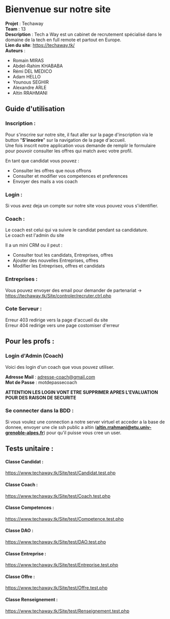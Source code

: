 # Bienvenue sur notre site

**Projet**      : Techaway <br>
**Team**        : 13 <br>
**Description** : 
Tech a Way est un cabinet de recrutement spécialisé dans le domaine de la tech en full remote et partout en Europe. <br>
**Lien du site**: https://techaway.tk/ <br>
**Auteurs**     :
- Romain MIRAS
- Abdel-Rahim KHABABA 
- Rémi DEL MEDICO
- Adam HELLO
- Younous SEGHIR
- Alexandre ARLE
- Altin RRAHMANI


## Guide d'utilisation

### Inscription :
Pour s'inscrire sur notre site, il faut aller sur la page d'inscription via le button "**S'inscrire**" sur la navigation de la page d'accueil.<br>
Une fois inscrit notre application vous demande de remplir le formulaire pour pouvoir consulter les offres qui match avec votre profil.
<br>

En tant que candidat vous pouvez :
- Consulter les offres que nous offrons
- Consulter et modifier vos competences et preferences  
- Envoyer des mails a vos coach

### Login :

Si vous avez deja un compte sur notre site vous pouvez vous s'identifier. <br>

### Coach :
Le coach est celui qui va suivre le candidat pendant sa candidature. <br>
Le coach est l'admin du site <br>

Il a un mini CRM ou il peut : 
- Consulter tout les candidats, Entreprises, offres
- Ajouter des nouvelles Entreprises, offres
- Modifier les Entreprises, offres et candidats

### Entreprises :

Vous pouvez envoyer des email pour demander de partenariat -> https://techaway.tk/Site/controler/recruter.ctrl.php

### Cote Serveur : 

Erreur 403 redirige vers la page d'accueil du site <br>
Erreur 404 redirige vers une page costomiser d'erreur <br>

## Pour les profs : 

### Login d'Admin (Coach)
Voici des login d'un coach que vous pouvez utiliser.

**Adresse Mail** : adresse-coach@gmail.com <br>
**Mot de Passe** : motdepassecoach <br>

**ATTENTION LES LOGIN VONT ETRE SUPPRIMER APRES L'EVALUATION POUR DES RAISON DE SECURITE**

### Se connecter dans la BDD :
Si vous voulez une connection a notre server virtuel et acceder a la base de donnee,
envoyer une cle ssh public a altin (**altin.rrahmani@etu.univ-grenoble-alpes.fr**) pour qu'il puisse vous cree un user.<br>


## Tests unitaire :

#### Classe Candidat :
https://www.techaway.tk/Site/test/Candidat.test.php <br>

#### Classe Coach :
https://www.techaway.tk/Site/test/Coach.test.php <br>

#### Classe Competences :
https://www.techaway.tk/Site/test/Competence.test.php <br>

#### Classe DAO :
https://www.techaway.tk/Site/test/DAO.test.php <br>

#### Classe Entreprise :
https://www.techaway.tk/Site/test/Entreprise.test.php <br>

#### Classe Offre :
https://www.techaway.tk/Site/test/Offre.test.php <br>

#### Classe Renseignement :
https://www.techaway.tk/Site/test/Renseignement.test.php <br>




